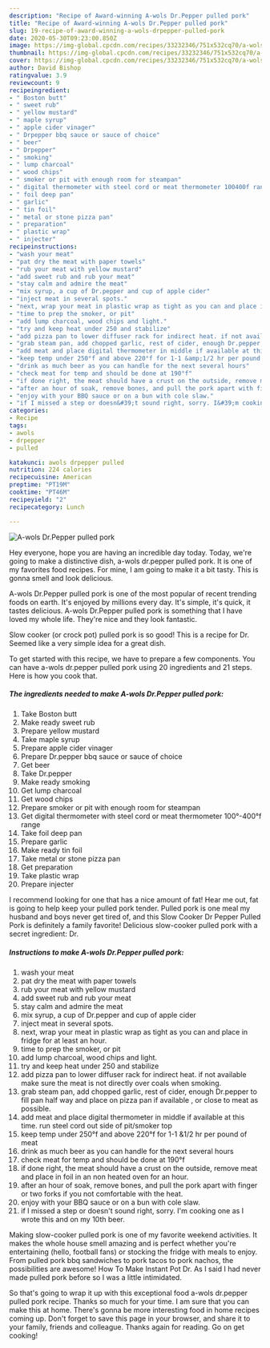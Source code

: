 ```yaml
---
description: "Recipe of Award-winning A-wols Dr.Pepper pulled pork"
title: "Recipe of Award-winning A-wols Dr.Pepper pulled pork"
slug: 19-recipe-of-award-winning-a-wols-drpepper-pulled-pork
date: 2020-05-30T09:23:00.850Z
image: https://img-global.cpcdn.com/recipes/33232346/751x532cq70/a-wols-drpepper-pulled-pork-recipe-main-photo.jpg
thumbnail: https://img-global.cpcdn.com/recipes/33232346/751x532cq70/a-wols-drpepper-pulled-pork-recipe-main-photo.jpg
cover: https://img-global.cpcdn.com/recipes/33232346/751x532cq70/a-wols-drpepper-pulled-pork-recipe-main-photo.jpg
author: David Bishop
ratingvalue: 3.9
reviewcount: 9
recipeingredient:
- " Boston butt"
- " sweet rub"
- " yellow mustard"
- " maple syrup"
- " apple cider vinager"
- " Drpepper bbq sauce or sauce of choice"
- " beer"
- " Drpepper"
- " smoking"
- " lump charcoal"
- " wood chips"
- " smoker or pit with enough room for steampan"
- " digital thermometer with steel cord or meat thermometer 100400f range"
- " foil deep pan"
- " garlic"
- " tin foil"
- " metal or stone pizza pan"
- " preparation"
- " plastic wrap"
- " injecter"
recipeinstructions:
- "wash your meat"
- "pat dry the meat with paper towels"
- "rub your meat with yellow mustard"
- "add sweet rub and rub your meat"
- "stay calm and admire the meat"
- "mix syrup, a cup of Dr.pepper and cup of apple cider"
- "inject meat in several spots."
- "next, wrap your meat in plastic wrap as tight as you can and place in fridge for at least an hour."
- "time to prep the smoker, or pit"
- "add lump charcoal, wood chips and light."
- "try and keep heat under 250 and stabilize"
- "add pizza pan to lower diffuser rack for indirect heat. if not available make sure the meat is not directly over coals when smoking."
- "grab steam pan, add chopped garlic, rest of cider, enough Dr.pepper to fill pan half way and place on pizza pan if available , or close to meat as possible."
- "add meat and place digital thermometer in middle if available at this time. run steel cord out side of pit/smoker top"
- "keep temp under 250°f and above 220°f for 1-1 &amp;1/2 hr per pound of meat"
- "drink as much beer as you can handle for the next several hours"
- "check meat for temp and should be done at 190°f"
- "if done right, the meat should have a crust on the outside, remove meat and place in foil in an non heated oven for an hour."
- "after an hour of soak, remove bones, and pull the pork apart with finger or two forks if you not comfortable with the heat."
- "enjoy with your BBQ sauce or on a bun with cole slaw."
- "if I missed a step or doesn&#39;t sound right, sorry. I&#39;m cooking one as I wrote this and on my 10th beer."
categories:
- Recipe
tags:
- awols
- drpepper
- pulled

katakunci: awols drpepper pulled 
nutrition: 224 calories
recipecuisine: American
preptime: "PT19M"
cooktime: "PT46M"
recipeyield: "2"
recipecategory: Lunch

---
```



![A-wols Dr.Pepper pulled pork](https://img-global.cpcdn.com/recipes/33232346/751x532cq70/a-wols-drpepper-pulled-pork-recipe-main-photo.jpg)

Hey everyone, hope you are having an incredible day today. Today, we're going to make a distinctive dish, a-wols dr.pepper pulled pork. It is one of my favorites food recipes. For mine, I am going to make it a bit tasty. This is gonna smell and look delicious.

A-wols Dr.Pepper pulled pork is one of the most popular of recent trending foods on earth. It's enjoyed by millions every day. It's simple, it's quick, it tastes delicious. A-wols Dr.Pepper pulled pork is something that I have loved my whole life. They're nice and they look fantastic.

Slow cooker (or crock pot) pulled pork is so good! This is a recipe for Dr. Seemed like a very simple idea for a great dish.


To get started with this recipe, we have to prepare a few components. You can have a-wols dr.pepper pulled pork using 20 ingredients and 21 steps. Here is how you cook that.

##### The ingredients needed to make A-wols Dr.Pepper pulled pork:

1. Take  Boston butt
1. Make ready  sweet rub
1. Prepare  yellow mustard
1. Take  maple syrup
1. Prepare  apple cider vinager
1. Prepare  Dr.pepper bbq sauce or sauce of choice
1. Get  beer
1. Take  Dr.pepper
1. Make ready  smoking
1. Get  lump charcoal
1. Get  wood chips
1. Prepare  smoker or pit with enough room for steampan
1. Get  digital thermometer with steel cord or meat thermometer 100°-400°f range
1. Take  foil deep pan
1. Prepare  garlic
1. Make ready  tin foil
1. Take  metal or stone pizza pan
1. Get  preparation
1. Take  plastic wrap
1. Prepare  injecter


I recommend looking for one that has a nice amount of fat! Hear me out, fat is going to help keep your pulled pork tender. Pulled pork is one meal my husband and boys never get tired of, and this Slow Cooker Dr Pepper Pulled Pork is definitely a family favorite! Delicious slow-cooker pulled pork with a secret ingredient: Dr. 

##### Instructions to make A-wols Dr.Pepper pulled pork:

1. wash your meat
1. pat dry the meat with paper towels
1. rub your meat with yellow mustard
1. add sweet rub and rub your meat
1. stay calm and admire the meat
1. mix syrup, a cup of Dr.pepper and cup of apple cider
1. inject meat in several spots.
1. next, wrap your meat in plastic wrap as tight as you can and place in fridge for at least an hour.
1. time to prep the smoker, or pit
1. add lump charcoal, wood chips and light.
1. try and keep heat under 250 and stabilize
1. add pizza pan to lower diffuser rack for indirect heat. if not available make sure the meat is not directly over coals when smoking.
1. grab steam pan, add chopped garlic, rest of cider, enough Dr.pepper to fill pan half way and place on pizza pan if available , or close to meat as possible.
1. add meat and place digital thermometer in middle if available at this time. run steel cord out side of pit/smoker top
1. keep temp under 250°f and above 220°f for 1-1 &amp;1/2 hr per pound of meat
1. drink as much beer as you can handle for the next several hours
1. check meat for temp and should be done at 190°f
1. if done right, the meat should have a crust on the outside, remove meat and place in foil in an non heated oven for an hour.
1. after an hour of soak, remove bones, and pull the pork apart with finger or two forks if you not comfortable with the heat.
1. enjoy with your BBQ sauce or on a bun with cole slaw.
1. if I missed a step or doesn&#39;t sound right, sorry. I&#39;m cooking one as I wrote this and on my 10th beer.


Making slow-cooker pulled pork is one of my favorite weekend activities. It makes the whole house smell amazing and is perfect whether you&#39;re entertaining (hello, football fans) or stocking the fridge with meals to enjoy. From pulled pork bbq sandwiches to pork tacos to pork nachos, the possibilities are awesome! How To Make Instant Pot Dr. As I said I had never made pulled pork before so I was a little intimidated. 

So that's going to wrap it up with this exceptional food a-wols dr.pepper pulled pork recipe. Thanks so much for your time. I am sure that you can make this at home. There's gonna be more interesting food in home recipes coming up. Don't forget to save this page in your browser, and share it to your family, friends and colleague. Thanks again for reading. Go on get cooking!
